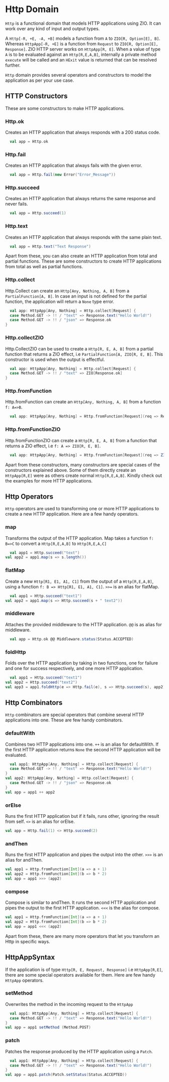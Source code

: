 # Http Domain

`Http` is a functional domain that models HTTP applications using ZIO. It can work over any kind of input and output
types.

A `Http[-R, +E, -A, +B]` models a function from `A` to `ZIO[R, Option[E], B]`. Whereas `HttpApp[-R, +E]` is a function
from `Request` to `ZIO[R, Option[E], Response]`. ZIO HTTP server works on `HttpApp[R, E]`. When a value of type `A` is
to be evaluated against an `Http[R,E,A,B]`, internally a private method `execute` will be called and an `HExit` value is
returned that can be resolved further.

`Http` domain provides several operators and constructors to model the application as per your use case.

## HTTP Constructors

These are some constructors to make HTTP applications.

### Http.ok

Creates an HTTP application that always responds with a 200 status code.

```scala
  val app = Http.ok
```

### Http.fail

Creates an HTTP application that always fails with the given error.

```scala
  val app = Http.fail(new Error("Error_Message"))
```

### Http.succeed

Creates an HTTP application that always returns the same response and never fails.

```scala
  val app = Http.succeed(1)
```

### Http.text

Creates an HTTP application that always responds with the same plain text.

```scala
  val app = Http.text("Text Response")
```

Apart from these, you can also create an HTTP application from total and partial functions. These are some constructors
to create HTTP applications from total as well as partial functions.

### Http.collect

Http.Collect can create an `Http[Any, Nothing, A, B]` from a `PartialFunction[A, B]`. In case an input is not defined
for the partial function, the application will return a `None` type error.

```scala
  val app: HttpApp[Any, Nothing] = Http.collect[Request] {
  case Method.GET -> !! / "text" => Response.text("Hello World!")
  case Method.GET -> !! / "json" => Response.ok
}
```

### Http.collectZIO

Http.CollectZIO can be used to create a `Http[R, E, A, B]` from a partial function that returns a ZIO effect,
i.e `PartialFunction[A, ZIO[R, E, B]`. This constructor is used when the output is effectful.

```scala
  val app: HttpApp[Any, Nothing] = Http.collect[Request] {
  case Method.GET -> !! / "text" => ZIO[Response.ok]
}
```

### Http.fromFunction

Http.fromFunction can create an `Http[Any, Nothing, A, B]` from a function `f: A=>B`.

```scala
  val app: HttpApp[Any, Nothing] = Http.fromFunction[Request](req => Response.text(req.url.path.toString))
```

### Http.fromFunctionZIO

Http.fromFunctionZIO can create a `Http[R, E, A, B]` from a function that returns a ZIO effect,
i.e `f: A => ZIO[R, E, B]`.

```scala
  val app: HttpApp[Any, Nothing] = Http.fromFunction[Request](req => ZIO(Response.text(req.url.path.toString)))
```

Apart from these constructors, many constructors are special cases of the constructors explained above. Some of them
directly create an `HttpApp[R,E]` were as others create normal `Http[R,E,A,B]`. Kindly check out the examples for more
HTTP applications.

## Http Operators

`Http` operators are used to transforming one or more HTTP applications to create a new HTTP application. Here are a few
handy operators.

### map

Transforms the output of the HTTP application. Map takes a function `f: B=>C` to convert a `Http[R,E,A,B]`
to `Http[R,E,A,C]`

```scala
  val app1 = Http.succeed("text")
val app2 = app1.map(s => s.length())
```

### flatMap

Create a new `Http[R1, E1, A1, C1]` from the output of a `Http[R,E,A,B]`, using a
function `f: B => Http[R1, E1, A1, C1]`. `>>=` is an alias for flatMap.

```scala
  val app1 = Http.succeed("text1")
val app2 = app1.map(s => Http.succeed(s + " text2"))
```

### middleware

Attaches the provided middleware to the HTTP application. `@@` is as alias for middleware.

```scala
  val app = Http.ok @@ Middleware.status(Status.ACCEPTED)
```

### foldHttp

Folds over the HTTP application by taking in two functions, one for failure and one for success respectively, and one
more HTTP application.

```scala
  val app1 = Http.succeed("text1")
val app2 = Http.succeed("text2")
val app3 = app1.foldHttp(e => Http.fail(e), s => Http.succeed(s), app2)
```

## Http Combinators

`Http` combinators are special operators that combine several HTTP applications into one. These are few handy combinators.

### defaultWith

Combines two HTTP applications into one. `++` is an alias for defaultWith. If the first HTTP application returns `None`
the second HTTP application will be evaluated.

```scala
  val app1: HttpApp[Any, Nothing] = Http.collect[Request] {
  case Method.GET -> !! / "text" => Response.text("Hello World!")
}
val app2: HttpApp[Any, Nothing] = Http.collect[Request] {
  case Method.GET -> !! / "json" => Response.ok
}
val app = app1 ++ app2
```

### orElse

Runs the first HTTP application but if it fails, runs other, ignoring the result from self. `<>` is an alias for orElse.

```scala
val app = Http.fail(1) <> Http.succeed(2)
```

### andThen

Runs the first HTTP application and pipes the output into the other. `>>>` is an alias for andThen.

```scala
val app1 = Http.fromFunction[Int](a => a + 1)
val app2 = Http.fromFunction[Int](b => b * 2)
val app = app1 >>> (app2)
```

### compose

Compose is similar to andThen. It runs the second HTTP application and pipes the output to the first HTTP
application. `<<<` is the alias for compose.

```scala
val app1 = Http.fromFunction[Int](a => a + 1)
val app2 = Http.fromFunction[Int](b => b * 2)
val app = app1 <<< (app2)
```

Apart from these, there are many more operators that let you transform an Http in specific ways.

## HttpAppSyntax

If the application is of type `Http[R, E, Request, Response]` i.e `HttpApp[R,E]`, there are some special operators
available for them. Here are few handy `HttpApp` operators.

### setMethod

Overwrites the method in the incoming request to the `HttpApp`

```scala
  val app1: HttpApp[Any, Nothing] = Http.collect[Request] {
  case Method.GET -> !! / "text" => Response.text("Hello World!")
}
val app = app1 setMethod (Method.POST)
```

### patch

Patches the response produced by the HTTP application using a `Patch`.

```scala
  val app1: HttpApp[Any, Nothing] = Http.collect[Request] {
  case Method.GET -> !! / "text" => Response.text("Hello World!")
}
val app = app1.patch(Patch.setStatus(Status.ACCEPTED))
```
